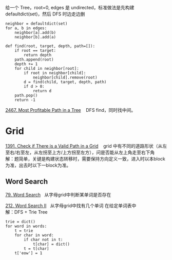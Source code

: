 给一个 Tree，root=0, edges 是 undirected，标准做法是先构建 defaultdict(set)，然后 DFS 时边走边删
```
neighbor = defaultdict(set)
for a, b in edges:
    neighbor[a].add(b)
    neighbor[b].add(a)

def find(root, target, depth, path=[]):
    if root == target:
        return depth
    path.append(root)
    depth += 1
    for child in neighbor[root]:
        if root in neighbor[child]:
            neighbor[child].remove(root)
        d = find(child, target, depth, path)
        if d > 0:
            return d
    path.pop()
    return -1
```
[2467. Most Profitable Path in a Tree](https://leetcode.com/problems/most-profitable-path-in-a-tree/submissions/1206529851/) &nbsp;&nbsp; DFS find，同时找中间。<br/>
# Grid
[1391. Check if There is a Valid Path in a Grid](https://leetcode.com/problems/check-if-there-is-a-valid-path-in-a-grid/) &nbsp;&nbsp; grid 中有不同的道路形状（从左至右/右至左，从左拐至上方/上方拐至左方），问是否能从左上角走至右下角 <br/>
解：题简单，关键是构建状态转移时，需要保持方向定义一致，进入时以本block为准，出去时以下一block为准。<br/>

## Word Search
[79. Word Search](https://leetcode.com/problems/word-search/)&nbsp;&nbsp; 从字母grid中判断某单词是否存在 <br/>

[212. Word Search II](https://leetcode.com/problems/word-search-ii/)&nbsp;&nbsp; 从字母grid中找有几个单词 在给定单词表中 <br/>
解：DFS + Trie Tree <br/>
```
trie = dict()
for word in words:
    t = trie
    for char in word:
        if char not in t:
            t[char] = dict()
        t = t[char]
    t['eow'] = 1
```
